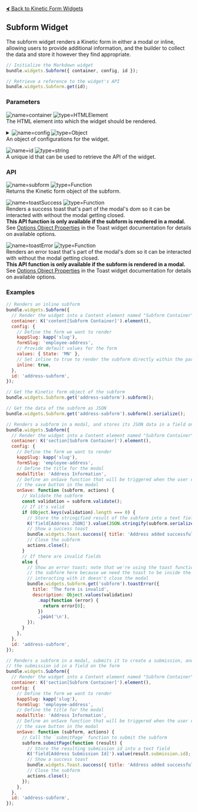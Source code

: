 [&#x2B9C; Back to Kinetic Form Widgets](README.md#available-widgets)

## Subform Widget

The subform widget renders a Kinetic form in either a modal or inline, allowing users to provide additional information, and the builder to collect the data and store it however they find appropriate.

```js
// Initialize the Markdown widget
bundle.widgets.Subform({ container, config, id });

// Retrieve a reference to the widget's API
bundle.widgets.Subform.get(id);
```

### Parameters

![name=container](https://img.shields.io/badge/container-gray)
![type=HTMLElement](https://img.shields.io/badge/HTMLElement-e66e22)  
The HTML element into which the widget should be rendered.

<details>
<summary>
  <img alt="name=config" src="https://img.shields.io/badge/config-gray">
  <img alt="type=Object" src="https://img.shields.io/badge/Object-e66e22">
  <br>
  An object of configurations for the widget.
</summary>
<br>
<blockquote>

![name=kappSlug](https://img.shields.io/badge/kappSlug-gray)
![type=string](https://img.shields.io/badge/string-e66e22)  
The slug of the kapp in which the subform you want to render exists.

![name=formSlug](https://img.shields.io/badge/formSlug-gray)
![type=string](https://img.shields.io/badge/string-e66e22)  
The slug of the form you want to render.

![name=submissionId](https://img.shields.io/badge/submissionId-gray)
![type=string](https://img.shields.io/badge/string-e66e22)  
The submission id of the submission you want to render.

![name=values](https://img.shields.io/badge/values-gray)
![type=Object](https://img.shields.io/badge/Object-e66e22)  
Map of default field values to use for the form.

![name=review](https://img.shields.io/badge/review-gray)
![type=boolean](https://img.shields.io/badge/boolean-e66e22)  
Should the form be rendered in review mode.

![name=onLoad](https://img.shields.io/badge/onLoad%28subform,%20actions%29-gray)
![type=Function](https://img.shields.io/badge/Function-e66e22)  
Function that's called when the subform is loaded.  
It is passed `subform` which is the Kinetic form object of the subform, and `actions` which is an object of action functions, containing `close` which closes the subform.

![name=onSave](https://img.shields.io/badge/onSave%28subform,%20actions%29-gray)
![type=Function](https://img.shields.io/badge/Function-e66e22)  
Function that's called when the save button of the widget is clicked. If omitted, the save button will not be rendered.  
It is passed `subform` which is the Kinetic form object of the subform, and `actions` which is an object of action functions, containing `close` which closes the subform.

![name=onError](https://img.shields.io/badge/onError%28actions%29-gray)
![type=Function](https://img.shields.io/badge/Function-e66e22)  
Function that's called when the subform fails to load.  
It is passed `actions` which is an object of action functions, containing `close` which closes the subform.

![name=inline](https://img.shields.io/badge/inline-gray)
![type=boolean](https://img.shields.io/badge/boolean-e66e22)  
Should the form render inline instead of in a modal.

![name=modalTitle](https://img.shields.io/badge/modalTitle-gray)
![type=string](https://img.shields.io/badge/string-e66e22)  
The title for the modal when the subform is rendered in a modal.

![name=saveLabel](https://img.shields.io/badge/saveLabel-gray)
![type=string](https://img.shields.io/badge/string-e66e22)  
The label for the save button.

</blockquote>
</details>

![name=id](https://img.shields.io/badge/id-gray)
![type=string](https://img.shields.io/badge/string-e66e22)  
A unique id that can be used to retrieve the API of the widget.

### API

![name=subform](https://img.shields.io/badge/subform%28%29-gray)
![type=Function](https://img.shields.io/badge/Function-e66e22)  
Returns the Kinetic form object of the subform.

![name=toastSuccess](https://img.shields.io/badge/toastSuccess%28options%29-gray)
![type=Function](https://img.shields.io/badge/Function-e66e22)  
Renders a success toast that's part of the modal's dom so it can be interacted with without the modal getting closed.  
**This API function is only available if the subform is rendered in a modal.** See [Options Object Properties](TOAST.md#options-object-properties) in the Toast widget documentation for details on available options.

![name=toastError](https://img.shields.io/badge/toastError%28options%29-gray)
![type=Function](https://img.shields.io/badge/Function-e66e22)  
Renders an error toast that's part of the modal's dom so it can be interacted with without the modal getting closed.  
**This API function is only available if the subform is rendered in a modal.** See [Options Object Properties](TOAST.md#options-object-properties) in the Toast widget documentation for details on available options.

### Examples

```js
// Renders an inline subform
bundle.widgets.Subform({
  // Render the widget into a Content element named "Subform Container"
  container: K('content[Subform Container]').element(),
  config: {
    // Define the form we want to render
    kappSlug: kapp('slug'),
    formSlug: 'employee-address',
    // Provide default values for the form
    values: { State: 'MN' },
    // Set inline to true to render the subform directly within the parent form
    inline: true,
  },
  id: 'address-subform',
});

// Get the Kinetic form object of the subform
bundle.widgets.Subform.get('address-subform').subform();

// Get the data of the subform as JSON
bundle.widgets.Subform.get('address-subform').subform().serialize();
```

```js
// Renders a subform in a modal, and stores its JSON data in a field on the form
bundle.widgets.Subform({
  // Render the widget into a Content element named "Subform Container"
  container: K('section[Subform Container]').element(),
  config: {
    // Define the form we want to render
    kappSlug: kapp('slug'),
    formSlug: 'employee-address',
    // Define the title for the modal
    modalTitle: 'Address Information',
    // Define an onSave function that will be triggered when the user clicks
    // the save button in the modal
    onSave: function (subform, actions) {
      // Validate the subform
      const validation = subform.validate();
      // If it's valid
      if (Object.keys(validation).length === 0) {
        // Store the stringified result of the subform into a text field
        K('field[Address JSON]').value(JSON.stringify(subform.serialize()));
        // Show a success toast
        bundle.widgets.Toast.success({ title: 'Address added successfully' });
        // Close the subform
        actions.close();
      }
      // If there are invalid fields
      else {
        // Show an error toast; note that we're using the toast function from
        // the subform here because we need the toast to be inside the modal so
        // interacting with it doesn't close the modal
        bundle.widgets.Subform.get('subform').toastError({
          title: 'The form is invalid',
          description: Object.values(validation)
            .map(function (error) {
              return error[0];
            })
            .join('\n'),
        });
      }
    },
  },
  id: 'address-subform',
});
```

```js
// Renders a subform in a modal, submits it to create a submission, and stores
// the submission id in a field on the form
bundle.widgets.Subform({
  // Render the widget into a Content element named "Subform Container"
  container: K('section[Subform Container]').element(),
  config: {
    // Define the form we want to render
    kappSlug: kapp('slug'),
    formSlug: 'employee-address',
    // Define the title for the modal
    modalTitle: 'Address Information',
    // Define an onSave function that will be triggered when the user clicks
    // the save button in the modal
    onSave: function (subform, actions) {
      // Call the `submitPage` function to submit the subform
      subform.submitPage(function (result) {
        // Store the resulting submission id into a text field
        K('field[Address Submission Id]').value(result.submission.id);
        // Show a success toast
        bundle.widgets.Toast.success({ title: 'Address added successfully' });
        // Close the subform
        actions.close();
      });
    },
  },
  id: 'address-subform',
});
```
